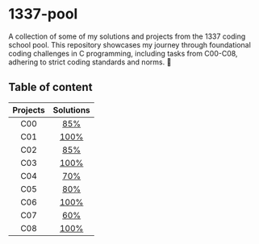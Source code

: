 # 1337-pool
A collection of some of my solutions and projects from the 1337 coding school pool. This repository showcases my journey through foundational coding challenges in C programming, including tasks from C00-C08, adhering to strict coding standards and norms. 🚀

## Table of content
| Projects      | Solutions  |
| :--------------:| :----------:|
| C00 | [85%](./C00)| 
| C01 | [100%](./C01)| 
| C02 | [85%](./C02)| 
| C03 | [100%](./C03)| 
| C04 | [70%](./C04)| 
| C05 | [80%](./C05)| 
| C06 | [100%](./C06)| 
| C07 | [60%](./C07)| 
| C08 | [100%](./C08)|
